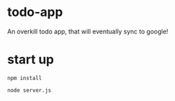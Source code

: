 # todo-app
An overkill todo app, that will eventually sync to google!


# start up

`npm install`

`node server.js`
